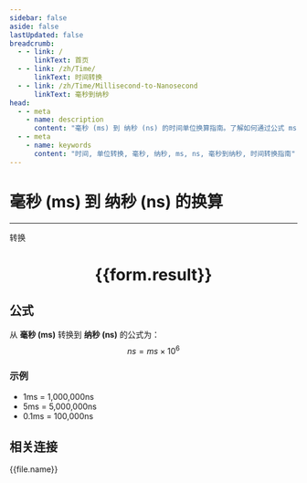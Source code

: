```yaml
---
sidebar: false
aside: false
lastUpdated: false
breadcrumb:
  - - link: /
      linkText: 首页
  - - link: /zh/Time/
      linkText: 时间转换
  - - link: /zh/Time/Millisecond-to-Nanosecond
      linkText: 毫秒到纳秒
head:
  - - meta
    - name: description
      content: "毫秒 (ms) 到 纳秒 (ns) 的时间单位换算指南。了解如何通过公式 ms × 1,000,000 转换为纳秒。"
  - - meta
    - name: keywords
      content: "时间, 单位转换, 毫秒, 纳秒, ms, ns, 毫秒到纳秒, 时间转换指南"
---
```

# 毫秒 (ms) 到 纳秒 (ns) 的换算

---
<script setup>
import { onMounted, reactive, inject, ref } from 'vue'
import { NButton,NForm ,NFormItem,NInput,NInputNumber,NSelect,NCard,useMessage,NGrid ,NGi  } from 'naive-ui'
import { defineClientComponent } from 'vitepress'
import { Time } from '../../files';

const convert = inject('convert')

const form = reactive({
  number: null,
  result: '',
})

const convertHandler = () => {
  if (form.number !== null && !isNaN(form.number)) {
    const convertedValue = parseFloat(form.number) * 1000000
    form.result = `${form.number}ms = ${convertedValue.toFixed(0)}ns`
  } else {
    form.result = '请输入有效的数值。'
  }
}
</script>

<n-form size="large" :model="form">
  <n-form-item label="毫秒 (ms)">
    <n-input-number v-model:value="form.number" placeholder="输入毫秒" style="width: 100%" />
  </n-form-item>
  <n-form-item>
    <n-button type="primary" @click="convertHandler" block>转换</n-button>
  </n-form-item>
</n-form>

<n-card  embedded :bordered="false" hoverable>
  <div  style="text-align:center">
    <h1>{{form.result}}</h1>
  </div>
</n-card>

## 公式

从 **毫秒 (ms)** 转换到 **纳秒 (ns)** 的公式为：
$$ ns = ms \times 10^{6} $$

### 示例
- 1ms = 1,000,000ns
- 5ms = 5,000,000ns
- 0.1ms = 100,000ns
## 相关连接
<n-grid x-gap="12" :cols="4">
  <n-gi v-for="(file, index) in Time" :key="index">
    <n-button
      text
      tag="a"
      :href="file.path"
      type="primary"
    >
      {{file.name}}
    </n-button>
  </n-gi>
</n-grid>